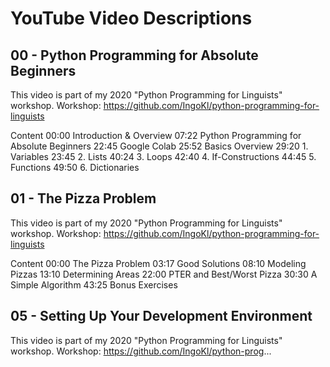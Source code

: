 # YouTube Video Descriptions

## 00 - Python Programming for Absolute Beginners

This video is part of my 2020 "Python Programming for Linguists" workshop.
Workshop: https://github.com/IngoKl/python-programming-for-linguists

Content
00:00 Introduction & Overview
07:22 Python Programming for Absolute Beginners
22:45 Google Colab
25:52 Basics Overview
29:20 1. Variables
23:45 2. Lists
40:24 3. Loops
42:40 4. If-Constructions
44:45 5. Functions
49:50 6. Dictionaries

## 01 - The Pizza Problem

This video is part of my 2020 "Python Programming for Linguists" workshop.
Workshop: https://github.com/IngoKl/python-programming-for-linguists

Content
00:00 The Pizza Problem
03:17 Good Solutions
08:10 Modeling Pizzas
13:10 Determining Areas
22:00 PTER and Best/Worst Pizza
30:30 A Simple Algorithm
43:25 Bonus Exercises


## 05 - Setting Up Your Development Environment

This video is part of my 2020 "Python Programming for Linguists" workshop.
Workshop: https://github.com/IngoKl/python-prog...
